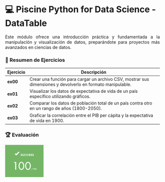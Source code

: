 # 💻 Piscine Python for Data Science - DataTable

<p align="justify">
Este módulo ofrece una introducción práctica y fundamentada a la manipulación y visualización de datos, preparándote para proyectos más avanzados en ciencias de datos.
</p>

### 🧩 Resumen de Ejercicios

| **Ejercicio**     | **Descripción**                                                                                         |
|--------------------|-------------------------------------------------------------------------------------------------------|
| **ex00**  | Crear una función para cargar un archivo CSV, mostrar sus dimensiones y devolverlo en formato manipulable. |
| **ex01**  | Visualizar los datos de expectativa de vida de un país específico utilizando gráficos.                  |
| **ex02**  | Comparar los datos de población total de un país contra otro en un rango de años (1800-2050).           |
| **ex03**  | Graficar la correlación entre el PIB per cápita y la expectativa de vida en 1900.                       |

### 🏆 Evaluación

<p align="left">
  <img src="https://github.com/svarelavila/svarelavila/blob/main/imagenes/ok_100.png" alt="logo" width="125"/>
</p>
